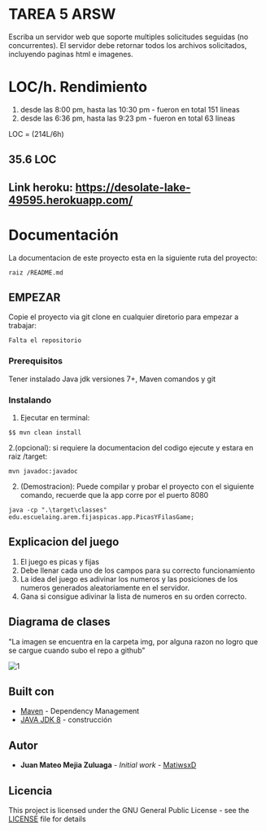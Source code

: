 # TAREA 5 ARSW 

Escriba un servidor web que soporte multiples solicitudes seguidas (no concurrentes). El servidor debe retornar todos los archivos solicitados, incluyendo
paginas html e imagenes.
# LOC/h. Rendimiento

1. desde las 8:00 pm, hasta las 10:30 pm - fueron en total 151 lineas
2. desde las 6:36 pm, hasta las 9:23 pm - fueron en total 63 lineas


LOC = (214L/6h)

## 35.6 LOC

## Link heroku: https://desolate-lake-49595.herokuapp.com/

# Documentación

La documentacion de este proyecto esta en la siguiente ruta del proyecto:
```
raiz /README.md
```
## EMPEZAR

Copie el proyecto via git clone en cualquier diretorio para empezar a trabajar:
```
Falta el repositorio 
```

### Prerequisitos

Tener instalado Java jdk versiones 7+, Maven comandos y git

### Instalando

1. Ejecutar en terminal:

```
$$ mvn clean install
```
2.(opcional):
si requiere la documentacion del codigo ejecute y estara en raiz /target:

```
mvn javadoc:javadoc
```

2. (Demostracion):
   Puede compilar y probar el proyecto con el siguiente comando, recuerde que la app corre por el puerto 8080

```
java -cp ".\target\classes" edu.escuelaing.arem.fijaspicas.app.PicasYFilasGame;

```
## Explicacion del juego
1. El juego es picas y fijas
2. Debe llenar cada uno de los campos para su correcto funcionamiento 
3. La idea del juego es adivinar los numeros y las posiciones de los numeros generados aleatoriamente en el servidor.
4. Gana si consigue adivinar la lista de numeros en su orden correcto.

## Diagrama de clases
"La imagen se encuentra en la carpeta img, por alguna razon no logro que se cargue cuando subo el repo a github"

![1](https://user-images.githubusercontent.com/42101956/175193387-6de70ab7-3a79-498c-978f-268ed07bea4c.png)



## Built con

* [Maven](https://maven.apache.org/) - Dependency Management
* [JAVA JDK 8](http://www.oracle.com/technetwork/java/javase/overview/index.html) - construcción


## Autor

* **Juan Mateo Mejia Zuluaga** - *Initial work* - [MatiwsxD](https://github.com/MatiwsxD)


## Licencia

This project is licensed under the GNU General Public License - see the [LICENSE](LICENSE) file for details
